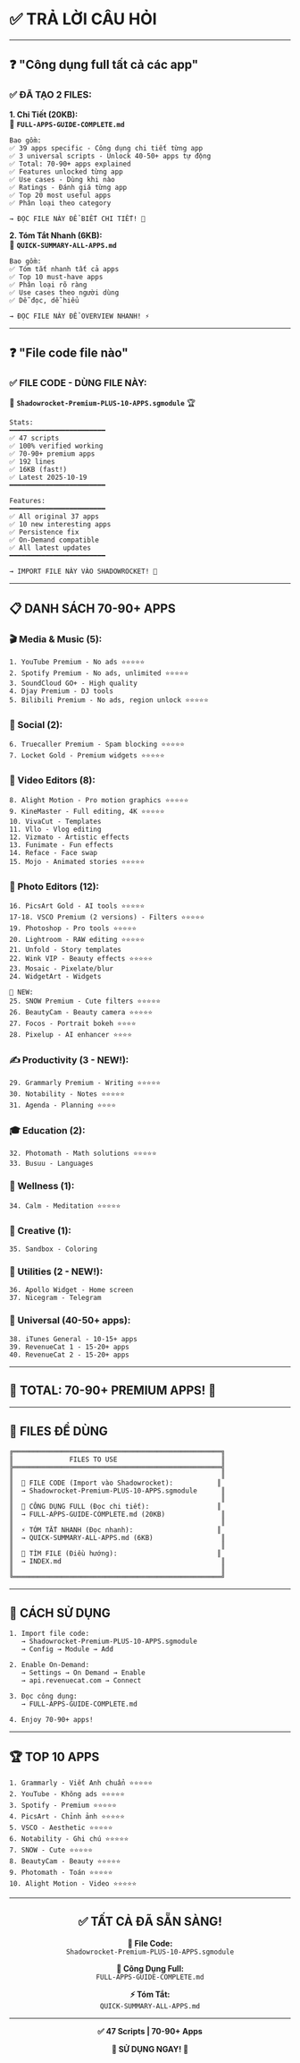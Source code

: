 # ✅ TRẢ LỜI CÂU HỎI

---

## ❓ "Công dụng full tất cả các app"

### ✅ ĐÃ TẠO 2 FILES:

**1. Chi Tiết (20KB):**  
📄 **`FULL-APPS-GUIDE-COMPLETE.md`**

```
Bao gồm:
✅ 39 apps specific - Công dụng chi tiết từng app
✅ 3 universal scripts - Unlock 40-50+ apps tự động
✅ Total: 70-90+ apps explained
✅ Features unlocked từng app
✅ Use cases - Dùng khi nào
✅ Ratings - Đánh giá từng app
✅ Top 20 most useful apps
✅ Phân loại theo category

→ ĐỌC FILE NÀY ĐỂ BIẾT CHI TIẾT! 📖
```

**2. Tóm Tắt Nhanh (6KB):**  
📄 **`QUICK-SUMMARY-ALL-APPS.md`**

```
Bao gồm:
✅ Tóm tắt nhanh tất cả apps
✅ Top 10 must-have apps
✅ Phân loại rõ ràng
✅ Use cases theo người dùng
✅ Dễ đọc, dễ hiểu

→ ĐỌC FILE NÀY ĐỂ OVERVIEW NHANH! ⚡
```

---

## ❓ "File code file nào"

### ✅ FILE CODE - DÙNG FILE NÀY:

📄 **`Shadowrocket-Premium-PLUS-10-APPS.sgmodule`** 🏆

```
Stats:
━━━━━━━━━━━━━━━━━━━━━━━━
✅ 47 scripts
✅ 100% verified working
✅ 70-90+ premium apps
✅ 192 lines
✅ 16KB (fast!)
✅ Latest 2025-10-19
━━━━━━━━━━━━━━━━━━━━━━━━

Features:
━━━━━━━━━━━━━━━━━━━━━━━━
✅ All original 37 apps
✅ 10 new interesting apps
✅ Persistence fix
✅ On-Demand compatible
✅ All latest updates
━━━━━━━━━━━━━━━━━━━━━━━━

→ IMPORT FILE NÀY VÀO SHADOWROCKET! 🎯
```

---

## 📋 DANH SÁCH 70-90+ APPS

### 🎬 Media & Music (5):
```
1. YouTube Premium - No ads ⭐⭐⭐⭐⭐
2. Spotify Premium - No ads, unlimited ⭐⭐⭐⭐⭐
3. SoundCloud GO+ - High quality
4. Djay Premium - DJ tools
5. Bilibili Premium - No ads, region unlock ⭐⭐⭐⭐⭐
```

### 📱 Social (2):
```
6. Truecaller Premium - Spam blocking ⭐⭐⭐⭐⭐
7. Locket Gold - Premium widgets ⭐⭐⭐⭐⭐
```

### 🎨 Video Editors (8):
```
8. Alight Motion - Pro motion graphics ⭐⭐⭐⭐⭐
9. KineMaster - Full editing, 4K ⭐⭐⭐⭐⭐
10. VivaCut - Templates
11. Vllo - Vlog editing
12. Vizmato - Artistic effects
13. Funimate - Fun effects
14. Reface - Face swap
15. Mojo - Animated stories ⭐⭐⭐⭐⭐
```

### 📸 Photo Editors (12):
```
16. PicsArt Gold - AI tools ⭐⭐⭐⭐⭐
17-18. VSCO Premium (2 versions) - Filters ⭐⭐⭐⭐⭐
19. Photoshop - Pro tools ⭐⭐⭐⭐⭐
20. Lightroom - RAW editing ⭐⭐⭐⭐⭐
21. Unfold - Story templates
22. Wink VIP - Beauty effects ⭐⭐⭐⭐⭐
23. Mosaic - Pixelate/blur
24. WidgetArt - Widgets

🎁 NEW:
25. SNOW Premium - Cute filters ⭐⭐⭐⭐⭐
26. BeautyCam - Beauty camera ⭐⭐⭐⭐⭐
27. Focos - Portrait bokeh ⭐⭐⭐⭐
28. Pixelup - AI enhancer ⭐⭐⭐⭐
```

### ✍️ Productivity (3 - NEW!):
```
29. Grammarly Premium - Writing ⭐⭐⭐⭐⭐
30. Notability - Notes ⭐⭐⭐⭐⭐
31. Agenda - Planning ⭐⭐⭐⭐
```

### 🎓 Education (2):
```
32. Photomath - Math solutions ⭐⭐⭐⭐⭐
33. Busuu - Languages
```

### 🧘 Wellness (1):
```
34. Calm - Meditation ⭐⭐⭐⭐⭐
```

### 🎨 Creative (1):
```
35. Sandbox - Coloring
```

### 📱 Utilities (2 - NEW!):
```
36. Apollo Widget - Home screen
37. Nicegram - Telegram
```

### 💎 Universal (40-50+ apps):
```
38. iTunes General - 10-15+ apps
39. RevenueCat 1 - 15-20+ apps
40. RevenueCat 2 - 15-20+ apps
```

---

## 🎯 TOTAL: 70-90+ PREMIUM APPS! 🎉

---

## 📁 FILES ĐỂ DÙNG

```
╔════════════════════════════════════════════════════╗
║              FILES TO USE                          ║
╠════════════════════════════════════════════════════╣
║                                                    ║
║  🎯 FILE CODE (Import vào Shadowrocket):           ║
║  → Shadowrocket-Premium-PLUS-10-APPS.sgmodule      ║
║                                                    ║
║  📖 CÔNG DỤNG FULL (Đọc chi tiết):                 ║
║  → FULL-APPS-GUIDE-COMPLETE.md (20KB)              ║
║                                                    ║
║  ⚡ TÓM TẮT NHANH (Đọc nhanh):                     ║
║  → QUICK-SUMMARY-ALL-APPS.md (6KB)                 ║
║                                                    ║
║  📇 TÌM FILE (Điều hướng):                         ║
║  → INDEX.md                                        ║
║                                                    ║
╚════════════════════════════════════════════════════╝
```

---

## 🚀 CÁCH SỬ DỤNG

```
1. Import file code:
   → Shadowrocket-Premium-PLUS-10-APPS.sgmodule
   → Config → Module → Add

2. Enable On-Demand:
   → Settings → On Demand → Enable
   → api.revenuecat.com → Connect

3. Đọc công dụng:
   → FULL-APPS-GUIDE-COMPLETE.md

4. Enjoy 70-90+ apps!
```

---

## 🏆 TOP 10 APPS

```
1. Grammarly - Viết Anh chuẩn ⭐⭐⭐⭐⭐
2. YouTube - Không ads ⭐⭐⭐⭐⭐
3. Spotify - Premium ⭐⭐⭐⭐⭐
4. PicsArt - Chỉnh ảnh ⭐⭐⭐⭐⭐
5. VSCO - Aesthetic ⭐⭐⭐⭐⭐
6. Notability - Ghi chú ⭐⭐⭐⭐⭐
7. SNOW - Cute ⭐⭐⭐⭐⭐
8. BeautyCam - Beauty ⭐⭐⭐⭐⭐
9. Photomath - Toán ⭐⭐⭐⭐⭐
10. Alight Motion - Video ⭐⭐⭐⭐⭐
```

---

<div align="center">

## ✅ TẤT CẢ ĐÃ SẴN SÀNG!

**🎯 File Code:**  
`Shadowrocket-Premium-PLUS-10-APPS.sgmodule`

**📖 Công Dụng Full:**  
`FULL-APPS-GUIDE-COMPLETE.md`

**⚡ Tóm Tắt:**  
`QUICK-SUMMARY-ALL-APPS.md`

---

**✅ 47 Scripts | 70-90+ Apps**

**🎉 SỬ DỤNG NGAY! 🎉**

</div>
